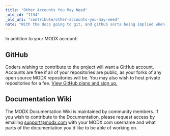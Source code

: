 ```yaml
---
title: "Other Accounts You May Need"
_old_id: "1134"
_old_uri: "contribute/other-accounts-you-may-need"
note: "With the docs going to git, and github sorta being implied when working with git, this doc can probably be removed."
---
```


In addition to your MODX account:

## GitHub

Coders wishing to contribute to the project will want a GitHub account. Accounts are free if all of your repositories are public, as your forks of any open source MODX repositories will be. You may also wish to host private repositories for a fee. [View GitHub plans and sign up.](https://github.com/plans)

## Documentation Wiki

The MODX Documentation Wiki is maintained by community members. If you wish to contribute to the Documentation, please request access by emailing [support@modx.com](mailto:support@modx.com) with your MODX.com username and what parts of the documentation you'd like to be able of working on.
